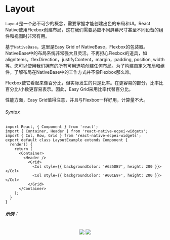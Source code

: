 # Layout

`Layout`是一个必不可少的概念，需要掌握才能创建出色的布局和UI。React Native使用Flexbox创建布局，这在我们需要适应不同屏幕尺寸甚至不同设备的组件和视图时非常有用。

基于`NativeBase`，这里是Easy Grid of NativeBase，Flexbox的包装器。NativeBase中的布局系统非常强大且灵活。不再担心Flexbox的道具，如alignItems，flexDirection，justifyContent，margin，padding, position, width等。您可以使用我们拥有的所有可用选项创建任何布局。为了构建自定义布局和组件，了解布局在NativeBase中的工作方式并不像Flexbox那么难。

Flexbox使它看起来像百分比，但实际发生的只是比率。在更容易的部分，比率比百分比/小数更容易表示。因此，Easy Grid采用比率代替百分比。

性能方面，Easy Grid值得注意，并且与Flexbox一样好用，计算量不大。

###### Syntax

```
import React, { Component } from 'react';
import { Container, Header } from 'react-native-ecpei-widgets';
import { Col, Row, Grid } from 'react-native-ecpei-widgets';
export default class LayoutExample extends Component {
  render() {
    return (
      <Container>
        <Header />
          <Grid>
            <Col style={{ backgroundColor: '#635DB7', height: 200 }}></Col>
            <Col style={{ backgroundColor: '#00CE9F', height: 200 }}></Col>
          </Grid>
      </Container>
    );
  }
}
```

##### 示例：
<br />

<div align=center >
<img src="images/Layout-android.png" />
<img src="images/Layout-ios.png" /> 
</div>